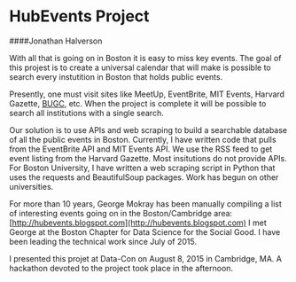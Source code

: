 # HubEvents Project
####Jonathan Halverson

With all that is going on in Boston it is easy to miss key events. The goal of this
projest is to create a universal calendar that will make is possible to search every
instutition in Boston that holds public events.

Presently, one must visit sites like MeetUp, EventBrite, MIT Events,
Harvard Gazette, [BUGC](http://bugc.org), etc. When the project is complete it will be possible
to search all institutions with a single search.

Our solution is to use APIs and web scraping to build a searchable database of all
the public events in Boston. Currently, I have written code that pulls from the
EventBrite API and MIT Events API. We use the RSS feed to get event listing from the
Harvard Gazette. Most insitutions do not provide APIs. For Boston University, I have written a web scraping
script in Python that uses the requests and BeautifulSoup packages. Work has begun on
other universities.

For more than 10 years, George Mokray has been manually compiling a list of interesting events going
on in the Boston/Cambridge area: [http://hubevents.blogspot.com](http://hubevents.blogspot.com)
I met George at the Boston Chapter for Data Science for the Social Good. I have been
leading the technical work since July of 2015.

I presented this projet at Data-Con on August 8, 2015 in Cambridge, MA. A hackathon devoted to the project took place in the
afternoon.
